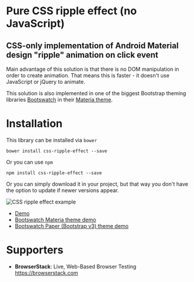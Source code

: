 # Pure CSS ripple effect (no JavaScript)

## CSS-only implementation of Android Material design "ripple" animation on click event

Main advantage of this solution is that there is no DOM manipulation in order to create animation. That means this is faster - it doesn't use JavaScript or jQuery to animate.

This solution is also implemented in one of the biggest Bootstrap theming libraries [Bootswatch](https://bootswatch.com/) in their [Materia theme](https://bootswatch.com/materia/#buttons).

Installation
============

This library can be installed via `bower`

```
bower install css-ripple-effect --save
```

Or you can use `npm`

```
npm install css-ripple-effect --save
```

Or you can simply download it in your project, but that way you don't have the option to update if newer versions appear.

![CSS ripple effect example](https://github.com/mladenplavsic/css-ripple-effect/raw/master/docs/images/example-css-ripple-effect.gif "CSS ripple effect example")

* [Demo](https://mladenplavsic.github.io/css-ripple-effect/)
* [Bootswatch Materia theme demo](https://bootswatch.com/materia/#buttons)
* [Bootswatch Paper (Bootstrap v3) theme demo](https://bootswatch.com/3/paper/#buttons)

Supporters
==========

- **BrowserStack**: Live, Web-Based Browser Testing https://browserstack.com
